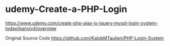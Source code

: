 # udemy-Create-a-PHP-Login
https://www.udemy.com/create-php-ajax-js-jquery-mysql-login-system-today/learn/v4/overview

Original Source Code
https://github.com/KalobMTaulien/PHP-Login-System
